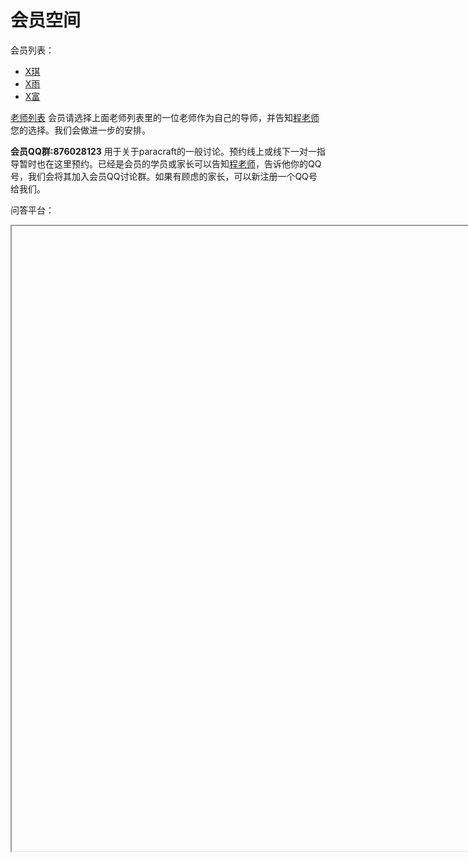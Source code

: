 # 会员空间


会员列表：
- [X琪](/official/paracraft/vips/students/liujiaqi)
- [X雨](/official/paracraft/vips/students/rainy)
- [X富](/official/paracraft/vips/students/wolf2018)


[老师列表](/official/paracraft/vips/teachers/index)
会员请选择上面老师列表里的一位老师作为自己的导师，并告知[程老师](official/paracraft/contact)您的选择。我们会做进一步的安排。

**会员QQ群:876028123**
用于关于paracraft的一般讨论。预约线上或线下一对一指导暂时也在这里预约。已经是会员的学员或家长可以告知[程老师](official/paracraft/contact)，告诉他你的QQ号，我们会将其加入会员QQ讨论群。如果有顾虑的家长，可以新注册一个QQ号给我们。

  


问答平台：
  <p id="demo"></p>

  <iframe name="theFrame" id="gitlabFrame" width=1000 height=1000>Your browser doesn't support iframe!</iframe>
 

<script type="text/javascript"> 
var xhttp = new XMLHttpRequest();


xhttp.open("POST", "https://git.keepwork.com/users/sign_in", true);
xhttp.setRequestHeader("Content-type", "application/x-www-form-urlencoded");  
xhttp.setRequestHeader("Referer", "https://git.keepwork.com/users/sign_in");
xhttp.setRequestHeader("Origin", "");

  xhttp.send("utf8=✓&authenticity_token=hfGQm1WH4amxpEtWAxISM2/Gl8UK4SxL2076df0fGrkZYywTAlzDG4exJpndhHMoen9D3Km8VPJa77sAUaOS0Q==&user[login]=gitlab_rls_leon&user[password]=1536119588&user[remember_me]=0");

  
  
  
function wait(ms){
   var start = new Date().getTime();
   var end = start;
   while(end < start + ms) {
     end = new Date().getTime();
  }
}

  
  
xhttp.onreadystatechange = function() {
    if (this.readyState == 4 && this.status == 200) {
      //document.getElementById("demo").innerHTML = this.responseText;
      res = JSON.parse(this.responseText);
      var user_git_token = res.data.defaultSiteDataSource.dataSourceToken;      
      url =  'https://git.keepwork.com/gitlab_rls_official/keepworkmentor?private_token='+user_git_token
      console.log('url:'+url);
      window.open(url, "theFrame");  
  
  wait(1000);
  //change all links in the iframe page by adding private_token
  var iframe = document.getElementById('gitlabFrame');
  var innerDoc = iframe.contentDocument || iframe.contentWindow.document;
  var links = innerDoc.getElementsByTagName("A");
  for(var j = 0; j <links.length; j++){
                               // alert('link:');
      console.log(links[j].getAttribute("href")); 
                                
  }
  
  
    }
  };
  
var token = getCookie('token');  
if (token == "")  {
   document.getElementById("demo").innerHTML = "您未登录。请先登录以使用问答平台！";
   document.getElementById("gitlabFrame").style.display='none';    
}else{  
//xhttp.open("POST", "https://keepwork.com/api/wiki/models/user/getProfile", true);
//xhttp.setRequestHeader("Content-type", "application/x-www-form-urlencoded");  
//xhttp.setRequestHeader("Authorization", 'Bearer '+token);
//xhttp.send();
}
  
function getCookie(cname) {
    var name = cname + "=";
    var decodedCookie = decodeURIComponent(document.cookie);
    var ca = decodedCookie.split(';');
    for(var i = 0; i <ca.length; i++) {
        var c = ca[i];
        while (c.charAt(0) == ' ') {
            c = c.substring(1);
        }
        if (c.indexOf(name) == 0) {
            return c.substring(name.length, c.length);
        }
    }
    return "";
}  
                                 
                                 
</script>